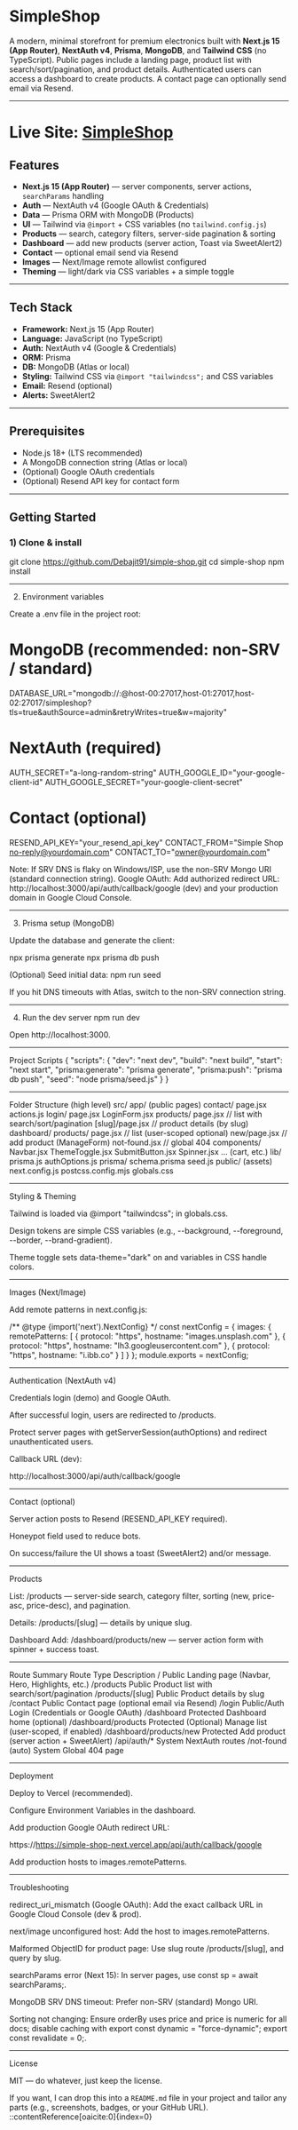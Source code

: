 # SimpleShop

A modern, minimal storefront for premium electronics built with **Next.js 15 (App Router)**, **NextAuth v4**, **Prisma**, **MongoDB**, and **Tailwind CSS** (no TypeScript). Public pages include a landing page, product list with search/sort/pagination, and product details. Authenticated users can access a dashboard to create products. A contact page can optionally send email via Resend.

---

# Live Site: [SimpleShop](https://simple-shop-next.vercel.app)

## Features

- **Next.js 15 (App Router)** — server components, server actions, `searchParams` handling
- **Auth** — NextAuth v4 (Google OAuth & Credentials)
- **Data** — Prisma ORM with MongoDB (Products)
- **UI** — Tailwind via `@import` + CSS variables (no `tailwind.config.js`)
- **Products** — search, category filters, server-side pagination & sorting
- **Dashboard** — add new products (server action, Toast via SweetAlert2)
- **Contact** — optional email send via Resend
- **Images** — Next/Image remote allowlist configured
- **Theming** — light/dark via CSS variables + a simple toggle

---

## Tech Stack

- **Framework:** Next.js 15 (App Router)
- **Language:** JavaScript (no TypeScript)
- **Auth:** NextAuth v4 (Google & Credentials)
- **ORM:** Prisma
- **DB:** MongoDB (Atlas or local)
- **Styling:** Tailwind CSS via `@import "tailwindcss";` and CSS variables
- **Email:** Resend (optional)
- **Alerts:** SweetAlert2

---

## Prerequisites

- Node.js 18+ (LTS recommended)
- A MongoDB connection string (Atlas or local)
- (Optional) Google OAuth credentials
- (Optional) Resend API key for contact form

---

## Getting Started

### 1) Clone & install

git clone https://github.com/Debajit91/simple-shop.git
cd simple-shop
npm install

---

2) Environment variables

Create a .env file in the project root:

# MongoDB (recommended: non-SRV / standard)
DATABASE_URL="mongodb://<USER>:<PASS>@host-00:27017,host-01:27017,host-02:27017/simpleshop?tls=true&authSource=admin&retryWrites=true&w=majority"

# NextAuth (required)
AUTH_SECRET="a-long-random-string"
AUTH_GOOGLE_ID="your-google-client-id"
AUTH_GOOGLE_SECRET="your-google-client-secret"

# Contact (optional)
RESEND_API_KEY="your_resend_api_key"
CONTACT_FROM="Simple Shop <no-reply@yourdomain.com>"
CONTACT_TO="owner@yourdomain.com"

Note: If SRV DNS is flaky on Windows/ISP, use the non-SRV Mongo URI (standard connection string).
Google OAuth: Add authorized redirect URL:
http://localhost:3000/api/auth/callback/google (dev) and your production domain in Google Cloud Console.

---

3) Prisma setup (MongoDB)

Update the database and generate the client:

npx prisma generate
npx prisma db push

(Optional) Seed initial data:
npm run seed

If you hit DNS timeouts with Atlas, switch to the non-SRV connection string.

---

4) Run the dev server
npm run dev


Open http://localhost:3000.

---

Project Scripts
{
  "scripts": {
    "dev": "next dev",
    "build": "next build",
    "start": "next start",
    "prisma:generate": "prisma generate",
    "prisma:push": "prisma db push",
    "seed": "node prisma/seed.js"
  }
}

---

Folder Structure (high level)
src/
  app/
    (public pages)
    contact/
      page.jsx
      actions.js
    login/
      page.jsx
      LoginForm.jsx
    products/
      page.jsx            // list with search/sort/pagination
      [slug]/page.jsx     // product details (by slug)
    dashboard/
      products/
        page.jsx          // list (user-scoped optional)
        new/page.jsx      // add product (ManageForm)
    not-found.jsx         // global 404
  components/
    Navbar.jsx
    ThemeToggle.jsx
    SubmitButton.jsx
    Spinner.jsx
    ... (cart, etc.)
lib/
  prisma.js
  authOptions.js
prisma/
  schema.prisma
  seed.js
public/
  (assets)
next.config.js
postcss.config.mjs
globals.css

---

Styling & Theming

Tailwind is loaded via @import "tailwindcss"; in globals.css.

Design tokens are simple CSS variables (e.g., --background, --foreground, --border, --brand-gradient).

Theme toggle sets data-theme="dark" on <html> and variables in CSS handle colors.

---

Images (Next/Image)

Add remote patterns in next.config.js:

/** @type {import('next').NextConfig} */
const nextConfig = {
  images: {
    remotePatterns: [
      { protocol: "https", hostname: "images.unsplash.com" },
      { protocol: "https", hostname: "lh3.googleusercontent.com" },
      { protocol: "https", hostname: "i.ibb.co" }
    ]
  }
};
module.exports = nextConfig;

---

Authentication (NextAuth v4)

Credentials login (demo) and Google OAuth.

After successful login, users are redirected to /products.

Protect server pages with getServerSession(authOptions) and redirect unauthenticated users.

Callback URL (dev):

http://localhost:3000/api/auth/callback/google

---

Contact (optional)

Server action posts to Resend (RESEND_API_KEY required).

Honeypot field used to reduce bots.

On success/failure the UI shows a toast (SweetAlert2) and/or message.

---

Products

List: /products — server-side search, category filter, sorting (new, price-asc, price-desc), and pagination.

Details: /products/[slug] — details by unique slug.

Dashboard Add: /dashboard/products/new — server action form with spinner + success toast.

---

Route Summary
Route	Type	Description
/	Public	Landing page (Navbar, Hero, Highlights, etc.)
/products	Public	Product list with search/sort/pagination
/products/[slug]	Public	Product details by slug
/contact	Public	Contact page (optional email via Resend)
/login	Public/Auth	Login (Credentials or Google OAuth)
/dashboard	Protected	Dashboard home (optional)
/dashboard/products	Protected	(Optional) Manage list (user-scoped, if enabled)
/dashboard/products/new	Protected	Add product (server action + SweetAlert)
/api/auth/*	System	NextAuth routes
/not-found (auto)	System	Global 404 page

---

Deployment

Deploy to Vercel (recommended).

Configure Environment Variables in the dashboard.

Add production Google OAuth redirect URL:

https://https://simple-shop-next.vercel.app/api/auth/callback/google


Add production hosts to images.remotePatterns.

---

Troubleshooting

redirect_uri_mismatch (Google OAuth): Add the exact callback URL in Google Cloud Console (dev & prod).

next/image unconfigured host: Add the host to images.remotePatterns.

Malformed ObjectID for product page: Use slug route /products/[slug], and query by slug.

searchParams error (Next 15): In server pages, use const sp = await searchParams;.

MongoDB SRV DNS timeout: Prefer non-SRV (standard) Mongo URI.

Sorting not changing: Ensure orderBy uses price and price is numeric for all docs; disable caching with export const dynamic = "force-dynamic"; export const revalidate = 0;.

---

License

MIT — do whatever, just keep the license.


If you want, I can drop this into a `README.md` file in your project and tailor any parts (e.g., screenshots, badges, or your GitHub URL).
::contentReference[oaicite:0]{index=0}

